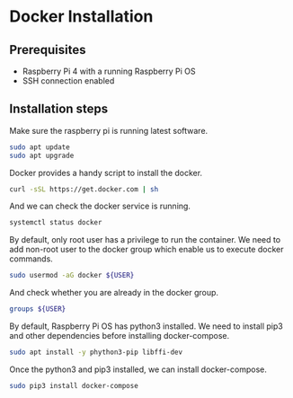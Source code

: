 # Docker Installation

## Prerequisites

- Raspberry Pi 4 with a running Raspberry Pi OS
- SSH connection enabled

## Installation steps

Make sure the raspberry pi is running latest software.

```sh
sudo apt update
sudo apt upgrade
```

Docker provides a handy script to install the docker.

```sh
curl -sSL https://get.docker.com | sh
```

And we can check the docker service is running.

```sh
systemctl status docker
```

By default, only root user has a privilege to run the container. We need to add non-root user to the docker group which enable us to execute docker commands.

```sh
sudo usermod -aG docker ${USER}
```

And check whether you are already in the docker group.

```sh
groups ${USER}
```

By default, Raspberry Pi OS has python3 installed. We need to install pip3 and other dependencies before installing docker-compose.

```sh
sudo apt install -y phython3-pip libffi-dev
```

Once the python3 and pip3 installed, we can install docker-compose.

```sh
sudo pip3 install docker-compose
```
